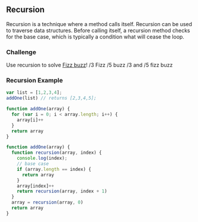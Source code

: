 ## Recursion

Recursion is a technique where a method calls itself. Recursion can be used to traverse data structures. Before calling itself, a recursion method checks for the base case, which is typically a condition what will cease the loop.

### Challenge

Use recursion to solve [Fizz buzz](https://en.wikipedia.org/wiki/Fizz_buzz)!
/3 Fizz
/5 buzz
/3 and /5 fizz buzz

### Recursion Example

```js
var list = [1,2,3,4];
addOne(list) // returns [2,3,4,5];

function addOne(array) {
  for (var i = 0; i < array.length; i++) {
    array[i]++
  }
  return array
}

function addOne(array) {
  function recursion(array, index) {
    console.log(index);
    // base case
    if (array.length == index) {
      return array
    }
    array[index]++
    return recursion(array, index + 1)
  }
  array = recursion(array, 0)
  return array
}
```
